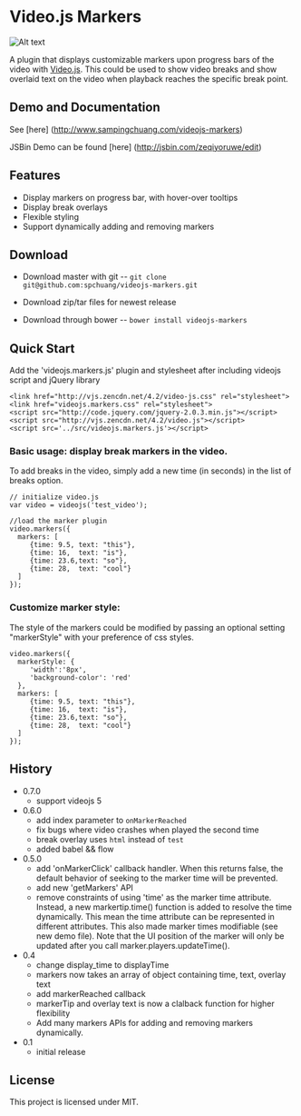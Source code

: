Video.js Markers
===================
![Alt text](https://raw.github.com/spchuang/videojs-markers/master/screenshot.png "Screen shot of videojs.markers")

A plugin that displays customizable markers upon progress bars of the video with [Video.js](https://github.com/videojs/video.js/). This could be used to show video breaks and show overlaid text on the video when playback reaches the specific break point.

## Demo and Documentation
See [here] (http://www.sampingchuang.com/videojs-markers)

JSBin Demo can be found [here] (http://jsbin.com/zeqiyoruwe/edit)

## Features
* Display markers on progress bar, with hover-over tooltips
* Display break overlays
* Flexible styling
* Support dynamically adding and removing markers

## Download

* Download master with git -- `git clone git@github.com:spchuang/videojs-markers.git`

* Download zip/tar files for newest release
* Download through bower -- `bower install videojs-markers`


## Quick Start
Add the 'videojs.markers.js' plugin and stylesheet after including videojs script and jQuery library

    <link href="http://vjs.zencdn.net/4.2/video-js.css" rel="stylesheet">
    <link href="videojs.markers.css" rel="stylesheet">
    <script src="http://code.jquery.com/jquery-2.0.3.min.js"></script>
    <script src="http://vjs.zencdn.net/4.2/video.js"></script>
    <script src='../src/videojs.markers.js'></script>

### Basic usage: display break markers in the video.
To add breaks in the video, simply add a new time (in seconds) in the list of breaks option.

    // initialize video.js
    var video = videojs('test_video');

    //load the marker plugin
    video.markers({
      markers: [
         {time: 9.5, text: "this"},
         {time: 16,  text: "is"},
         {time: 23.6,text: "so"},
         {time: 28,  text: "cool"}
      ]
    });

### Customize marker style:
The style of the markers could be modified by passing an optional setting "markerStyle" with your preference of css styles.

    video.markers({
      markerStyle: {
         'width':'8px',
         'background-color': 'red'
      },
      markers: [
         {time: 9.5, text: "this"},
         {time: 16,  text: "is"},
         {time: 23.6,text: "so"},
         {time: 28,  text: "cool"}
      ]    
    });

## History
- 0.7.0
   - support videojs 5
- 0.6.0
   - add index parameter to `onMarkerReached`
   - fix bugs where video crashes when played the second time
   - break overlay uses `html` instead of `test`
   - added babel && flow
- 0.5.0
   - add 'onMarkerClick' callback handler. When this returns false, the default behavior of seeking to the marker time will be prevented.
   - add new 'getMarkers' API
   - remove constraints of using 'time' as the marker time attribute. Instead, a new markertip.time() function is added to resolve the time dynamically. This mean the time attribute can be represented in different attributes. This also made marker times modifiable (see new demo file). Note that the UI position of the marker will only be updated after you call marker.players.updateTime().
- 0.4
   - change display_time to displayTime
   - markers now takes an array of object containing time, text, overlay text
   - add markerReached callback
   - markerTip and overlay text is now a clalback function for higher flexibility
   - Add many markers APIs for adding and removing markers dynamically.
- 0.1
   - initial release


## License
This project is licensed under MIT.

